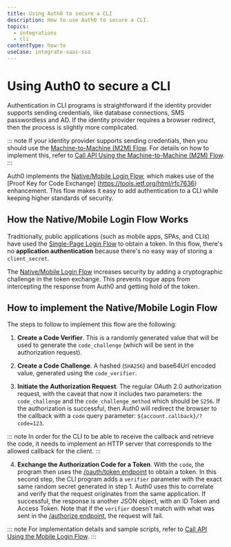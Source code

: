 ```yaml
---
title: Using Auth0 to secure a CLI
description: How to use Auth0 to secure a CLI.
topics:
  - integrations
  - cli
contentType: how-to
useCase: integrate-saas-sso
---
```


# Using Auth0 to secure a CLI

Authentication in CLI programs is straightforward if the identity provider supports sending credentials, like database connections, SMS passwordless and AD. If the identity provider requires a browser redirect, then the process is slightly more complicated.

::: note
   If your identity provider supports sending credentials, then you should use the [Machine-to-Machine (M2M) Flow](/flows/guides/m2m-flow). For details on how to implement this, refer to [Call API Using the Machine-to-Machine (M2M) Flow](/flows/guides/m2m-flow/call-api-using-m2m-flow).
:::

Auth0 implements the [Native/Mobile Login Flow](/flows/concepts/mobile-login-flow), which makes use of the [Proof Key for Code Exchange] (https://tools.ietf.org/html/rfc7636) enhancement. This flow makes it easy to add authentication to a CLI while keeping higher standards of security.

## How the Native/Mobile Login Flow Works

Traditionally, public applications (such as mobile apps, SPAs, and CLIs) have used the [Single-Page Login Flow](/flows/concepts/single-page-login-flow) to obtain a token. In this flow, there's no __application authentication__ because there's no easy way of storing a `client_secret`.

The [Native/Mobile Login Flow](/flows/concepts/mobile-login-flow) increases security by adding a cryptographic challenge in the token exchange. This prevents rogue apps from intercepting the response from Auth0 and getting hold of the token.

## How to implement the Native/Mobile Login Flow

The steps to follow to implement this flow are the following:

1. __Create a Code Verifier__. This is a randomly generated value that will be used to generate the `code_challenge` (which will be sent in the authorization request).

2. __Create a Code Challenge__. A hashed (`SHA256`) and base64Url encoded value, generated using the `code_verifier`.

3. __Initiate the Authorization Request__. The regular OAuth 2.0 authorization request, with the caveat that now it includes two parameters: the `code_challenge` and the `code_challenge_method` which should be `S256`. If the authorization is successful, then Auth0 will redirect the browser to the callback with a `code` query parameter: `${account.callback}/?code=123`.

::: note
   In order for the CLI to be able to receive the callback and retrieve the code, it needs to implement an HTTP server that corresponds to the allowed callback for the client.
:::

4. __Exchange the Authorization Code for a Token__. With the `code`, the program then uses the [/oauth/token endpoint](/api/authentication#authorization-code-pkce-) to obtain a token. In this second step, the CLI program adds a `verifier` parameter with the exact same random secret generated in step 1. Auth0 uses this to correlate and verify that the request originates from the same application. If successful, the response is another JSON object, with an ID Token and Access Token. Note that if the `verifier` doesn't match with what was sent in the [/authorize endpoint](/api/authentication#authorization-code-grant-pkce-), the request will fail.

::: note
   For implementation details and sample scripts, refer to [Call API Using the Mobile Login Flow](/flows/guides/mobile-login-flow/call-api-using-mobile-login-flow).
:::
